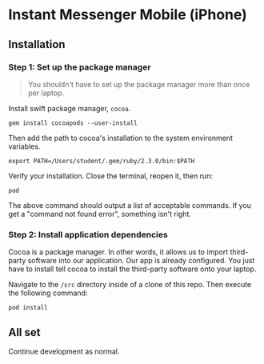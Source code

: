 # Instant Messenger Mobile (iPhone)

## Installation

### Step 1: Set up the package manager

> You shouldn't have to set up the package manager more than once per laptop.

Install swift package manager, `cocoa`.

```
gem install cocoapods --user-install
```

Then add the path to cocoa's installation to the system environment variables.

```
export PATH=/Users/student/.gem/ruby/2.3.0/bin:$PATH
```

Verify your installation. Close the terminal, reopen it, then run:

```
pod
```

The above command should output a list of acceptable commands. If you get a "command not found error", something isn't right.

### Step 2: Install application dependencies
Cocoa is a package manager. In other words, it allows us to import third-party software into our application. Our app is already configured. You just have to install tell cocoa to install the third-party software onto your laptop.

Navigate to the `/src` directory inside of a clone of this repo. Then execute the following command:

```
pod install
```

## All set
Continue development as normal.
